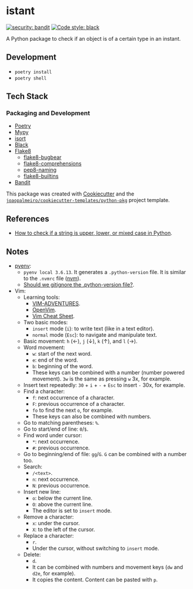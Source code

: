 # istant

[![security: bandit](https://img.shields.io/badge/security-bandit-yellow.svg)](https://github.com/PyCQA/bandit)
[![Code style: black](https://img.shields.io/badge/code%20style-black-000000.svg)](https://github.com/psf/black)

A Python package to check if an object is of a certain type in an instant.

## Development

- `poetry install`
- `poetry shell`

## Tech Stack

### Packaging and Development

- [Poetry](https://python-poetry.org/)
- [Mypy](http://mypy-lang.org/)
- [isort](https://pycqa.github.io/isort/)
- [Black](https://github.com/psf/black)
- [Flake8](https://flake8.pycqa.org/)
  - [flake8-bugbear](https://github.com/PyCQA/flake8-bugbear)
  - [flake8-comprehensions](https://github.com/adamchainz/flake8-comprehensions)
  - [pep8-naming](https://github.com/PyCQA/pep8-naming)
  - [flake8-builtins](https://github.com/gforcada/flake8-builtins)
- [Bandit](https://bandit.readthedocs.io/)

This package was created with [Cookiecutter](https://github.com/audreyr/cookiecutter) and the [`joaopalmeiro/cookiecutter-templates/python-pkg`](https://github.com/joaopalmeiro/cookiecutter-templates) project template.

## References

- [How to check if a string is upper, lower, or mixed case in Python](kite.com/python/answers/how-to-check-if-a-string-is-upper,-lower,-or-mixed-case-in-python).

## Notes

- [pyenv](https://github.com/pyenv/pyenv):
  - `pyenv local 3.6.13`. It generates a `.python-version` file. It is similar to the `.nvmrc` file ([nvm](https://github.com/nvm-sh/nvm)).
  - [Should we gitignore the .python-version file?](https://stackoverflow.com/questions/54315206/should-we-gitignore-the-python-version-file).
- Vim:
  - Learning tools:
    - [VIM-ADVENTURES](https://vim-adventures.com/).
    - [OpenVim](https://www.openvim.com/).
    - [Vim Cheat Sheet](https://vim.rtorr.com/).
  - Two basic modes:
    - `insert` mode (`i`): to write text (like in a text editor).
    - `normal` mode (`Esc`): to navigate and manipulate text.
  - Basic movement: `h` (←), `j` (↓), `k` (↑), and `l` (→).
  - Word movement:
    - `w`: start of the next word.
    - `e`: end of the word.
    - `b`: beginning of the word.
    - These keys can be combined with a number (number powered movement). `3w` is the same as pressing `w` 3x, for example.
  - Insert text repeatedly: `30` + `i` + `-` + `Esc` to insert `-` 30x, for example.
  - Find a character:
    - `f`: next occurrence of a character.
    - `F`: previous occurrence of a character.
    - `fo` to find the next `o`, for example.
    - These keys can also be combined with numbers.
  - Go to matching parentheses: `%`.
  - Go to start/end of line: `0`/`$`.
  - Find word under cursor:
    - `*`: next occurrence.
    - `#`: previous occurrence.
  - Go to beginning/end of file: `gg`/`G`. `G` can be combined with a number too.
  - Search:
    - `/<text>`.
    - `n`: next occurrence.
    - `N`: previous occurrence.
  - Insert new line:
    - `o`: below the current line.
    - `O`: above the current line.
    - The editor is set to `insert` mode.
  - Remove a character:
    - `x`: under the cursor.
    - `X`: to the left of the cursor.
  - Replace a character:
    - `r`.
    - Under the cursor, without switching to `insert` mode.
  - Delete:
    - `d`.
    - It can be combined with numbers and movement keys (`dw` and `d2e`, for example).
    - It copies the content. Content can be pasted with `p`.
